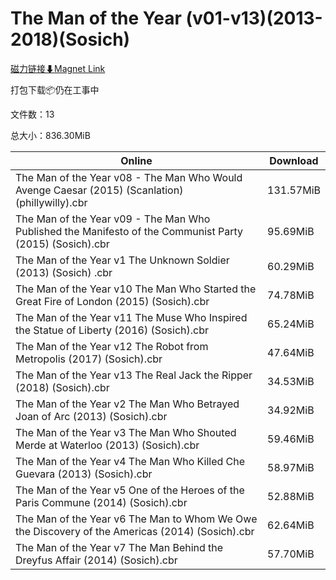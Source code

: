 # The Man of the Year (v01-v13)(2013-2018)(Sosich)

[磁力链接⬇Magnet Link](magnet:?xt=urn:btih:2f71d9b63d7a5e56f7172a2cdec1d893981c82ad&dn=The%20Man%20of%20the%20Year%20%28v01-v13%29%282013-2018%29%28Sosich%29)

打包下载📦仍在工事中

文件数：13

总大小：836.30MiB

Online | Download
--- | ---
The Man of the Year v08 - The Man Who Would Avenge Caesar (2015) (Scanlation) (phillywilly).cbr | 131.57MiB
The Man of the Year v09 - The Man Who Published the Manifesto of the Communist Party (2015) (Sosich).cbr | 95.69MiB
The Man of the Year v1 The Unknown Soldier (2013) (Sosich) .cbr | 60.29MiB
The Man of the Year v10 The Man Who Started the Great Fire of London (2015) (Sosich).cbr | 74.78MiB
The Man of the Year v11 The Muse Who Inspired the Statue of Liberty (2016) (Sosich).cbr | 65.24MiB
The Man of the Year v12 The Robot from Metropolis (2017) (Sosich).cbr | 47.64MiB
The Man of the Year v13 The Real Jack the Ripper (2018) (Sosich).cbr | 34.53MiB
The Man of the Year v2 The Man Who Betrayed Joan of Arc (2013) (Sosich).cbr | 34.92MiB
The Man of the Year v3 The Man Who Shouted Merde at Waterloo (2013) (Sosich).cbr | 59.46MiB
The Man of the Year v4 The Man Who Killed Che Guevara (2013) (Sosich).cbr | 58.97MiB
The Man of the Year v5 One of the Heroes of the Paris Commune (2014) (Sosich).cbr | 52.88MiB
The Man of the Year v6 The Man to Whom We Owe the Discovery of the Americas (2014) (Sosich).cbr | 62.64MiB
The Man of the Year v7 The Man Behind the Dreyfus Affair (2014) (Sosich).cbr | 57.70MiB